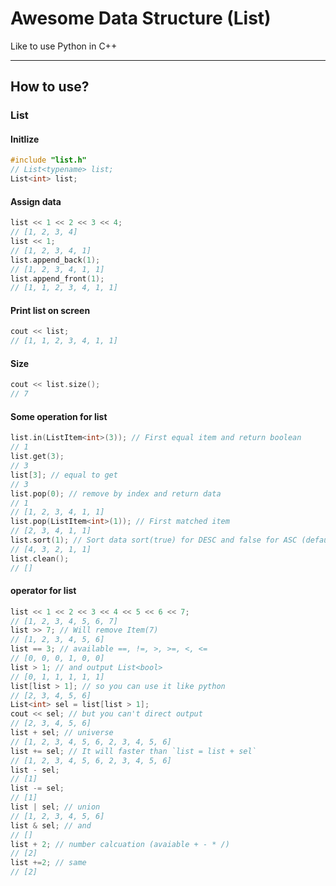 # Awesome Data Structure (List)

Like to use Python in C++

-----------------------------

## How to use?

### List

#### Initlize

```C++
#include "list.h"
// List<typename> list;
List<int> list;
```

#### Assign data

```C++
list << 1 << 2 << 3 << 4;
// [1, 2, 3, 4]
list << 1;
// [1, 2, 3, 4, 1]
list.append_back(1);
// [1, 2, 3, 4, 1, 1]
list.append_front(1);
// [1, 1, 2, 3, 4, 1, 1]
```

#### Print list on screen

```C++
cout << list;
// [1, 1, 2, 3, 4, 1, 1]
```

#### Size

```C++
cout << list.size();
// 7
```

#### Some operation for list

```C++
list.in(ListItem<int>(3)); // First equal item and return boolean
// 1
list.get(3);
// 3
list[3]; // equal to get
// 3
list.pop(0); // remove by index and return data
// 1
// [1, 2, 3, 4, 1, 1]
list.pop(ListItem<int>(1)); // First matched item
// [2, 3, 4, 1, 1]
list.sort(1); // Sort data sort(true) for DESC and false for ASC (default=false)
// [4, 3, 2, 1, 1]
list.clean();
// []
```

#### operator for list

```C++
list << 1 << 2 << 3 << 4 << 5 << 6 << 7;
// [1, 2, 3, 4, 5, 6, 7]
list >> 7; // Will remove Item(7)
// [1, 2, 3, 4, 5, 6]
list == 3; // available ==, !=, >, >=, <, <=
// [0, 0, 0, 1, 0, 0]
list > 1; // and output List<bool>
// [0, 1, 1, 1, 1, 1]
list[list > 1]; // so you can use it like python
// [2, 3, 4, 5, 6]
List<int> sel = list[list > 1];
cout << sel; // but you can't direct output
// [2, 3, 4, 5, 6]
list + sel; // universe
// [1, 2, 3, 4, 5, 6, 2, 3, 4, 5, 6]
list += sel; // It will faster than `list = list + sel`
// [1, 2, 3, 4, 5, 6, 2, 3, 4, 5, 6]
list - sel;
// [1]
list -= sel;
// [1]
list | sel; // union
// [1, 2, 3, 4, 5, 6]
list & sel; // and
// []
list + 2; // number calcuation (avaiable + - * /)
// [2]
list +=2; // same
// [2]
```
